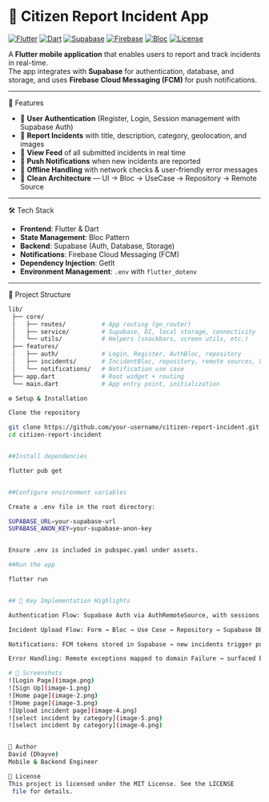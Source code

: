 # 📱 Citizen Report Incident App

[![Flutter](https://img.shields.io/badge/Flutter-02569B?logo=flutter&logoColor=white)](https://flutter.dev)
[![Dart](https://img.shields.io/badge/Dart-0175C2?logo=dart&logoColor=white)](https://dart.dev)
[![Supabase](https://img.shields.io/badge/Supabase-3FCF8E?logo=supabase&logoColor=white)](https://supabase.com)
[![Firebase](https://img.shields.io/badge/Firebase-FFCA28?logo=firebase&logoColor=black)](https://firebase.google.com)
[![Bloc](https://img.shields.io/badge/Bloc-5A5A5A?logo=flutter&logoColor=white)](https://bloclibrary.dev)
[![License](https://img.shields.io/badge/License-MIT-green.svg)](LICENSE)

A **Flutter mobile application** that enables users to report and track incidents in real-time.  
The app integrates with **Supabase** for authentication, database, and storage, and uses **Firebase Cloud Messaging (FCM)** for push notifications.  

---

🚀 Features
- 🔑 **User Authentication** (Register, Login, Session management with Supabase Auth)  
- 📝 **Report Incidents** with title, description, category, geolocation, and images  
- 📰 **View Feed** of all submitted incidents in real time  
- 🔔 **Push Notifications** when new incidents are reported  
- 📡 **Offline Handling** with network checks & user-friendly error messages  
- 🧩 **Clean Architecture** — UI → Bloc → UseCase → Repository → Remote Source  

---

🛠️ Tech Stack
- **Frontend**: Flutter & Dart  
- **State Management**: Bloc Pattern  
- **Backend**: Supabase (Auth, Database, Storage)  
- **Notifications**: Firebase Cloud Messaging (FCM)  
- **Dependency Injection**: GetIt  
- **Environment Management**: `.env` with `flutter_dotenv`  

---

📂 Project Structure
```bash
lib/
 ├── core/
 │   ├── routes/          # App routing (go_router)
 │   ├── service/         # Supabase, DI, local storage, connectivity
 │   └── utils/           # Helpers (snackbars, screen utils, etc.)
 ├── features/
 │   ├── auth/            # Login, Register, AuthBloc, repository
 │   ├── incidents/       # IncidentBloc, repository, remote sources, UI pages
 │   └── notifications/   # Notification use case
 ├── app.dart             # Root widget + routing
 └── main.dart            # App entry point, initialization

⚙️ Setup & Installation

Clone the repository

git clone https://github.com/your-username/citizen-report-incident.git
cd citizen-report-incident


##Install dependencies

flutter pub get


##Configure environment variables

Create a .env file in the root directory:

SUPABASE_URL=your-supabase-url
SUPABASE_ANON_KEY=your-supabase-anon-key


Ensure .env is included in pubspec.yaml under assets.

##Run the app

flutter run


## 🔑 Key Implementation Highlights

Authentication Flow: Supabase Auth via AuthRemoteSource, with sessions cached in LocalStorageService.

Incident Upload Flow: Form → Bloc → Use Case → Repository → Supabase DB + Storage.

Notifications: FCM tokens stored in Supabase → new incidents trigger push alerts.

Error Handling: Remote exceptions mapped to domain Failure → surfaced by Bloc states.

# 📸 Screenshots
![Login Page](image.png)
![Sign Up](image-1.png)
![Home page](image-2.png)
![Home page](image-3.png)
![Upload incident page](image-4.png)
![select incident by category](image-5.png)
![select incident by category](image-6.png)


👤 Author
David (Dhayve)
Mobile & Backend Engineer

📄 License
This project is licensed under the MIT License. See the LICENSE
 file for details.
